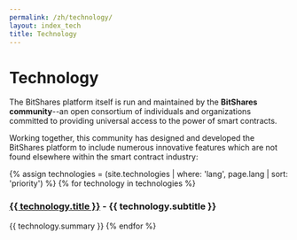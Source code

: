 ```yaml
---
permalink: /zh/technology/
layout: index_tech
title: Technology
---
```


# Technology

The BitShares platform itself is run and maintained by the **BitShares community**--an open consortium of individuals and organizations committed to providing universal access to the power of smart contracts.

Working together, this community has designed and developed the BitShares platform to include numerous innovative features which are not found elsewhere within the smart contract industry:



{% assign technologies = (site.technologies | where: 'lang', page.lang | sort: 'priority') %}
{% for technology in technologies  %}

### <a href="{{ technology.url }}">{{ technology.title }}</a> - {{ technology.subtitle }}
{{ technology.summary }}
{% endfor %}
